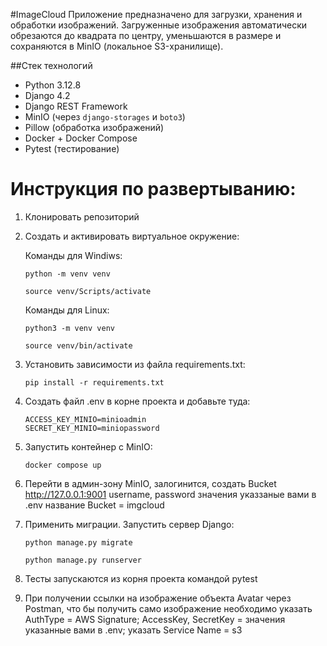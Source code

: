 #ImageCloud
Приложение предназначено для загрузки, хранения и обработки изображений.
Загруженные изображения автоматически обрезаются до квадрата по центру, уменьшаются в размере и сохраняются в MinIO (локальное S3-хранилище).

##Стек технологий

- Python 3.12.8
- Django 4.2
- Django REST Framework
- MinIO (через `django-storages` и `boto3`)
- Pillow (обработка изображений)
- Docker + Docker Compose
- Pytest (тестирование)

# Инструкция по развертыванию:
1. Клонировать репозиторий
2. Создать и активировать виртуальное окружение:

   Команды для Windiws:
   ```
   python -m venv venv
   ```
   ```
   source venv/Scripts/activate
   ```
   Команды для Linux:
   ```
   python3 -m venv venv
   ```
   ```
   source venv/bin/activate
   ```
4. Установить зависимости из файла requirements.txt:
   ```
   pip install -r requirements.txt
   ```
5. Создать файл .env в корне проекта и добавьте туда:
   ```
   ACCESS_KEY_MINIO=minioadmin
   SECRET_KEY_MINIO=miniopassword
   ```
6. Запустить контейнер с MinIO:
    ```
    docker compose up
    ```
7. Перейти в админ-зону MinIO, залогинится, создать Bucket
    http://127.0.0.1:9001
    username, password значения указзаные вами в .env
    название Bucket = imgcloud
8. Применить миграции. Запустить сервер Django:
    ```
    python manage.py migrate

    python manage.py runserver
    ```

9. Тесты запускаются из корня проекта командой pytest
10. При получении ссылки на изображение объекта Avatar через Postman, что бы получить само изображение необходимо указать AuthType = AWS Signature; AccessKey, SecretKey = значения указанные вами в .env; указать Service Name = s3